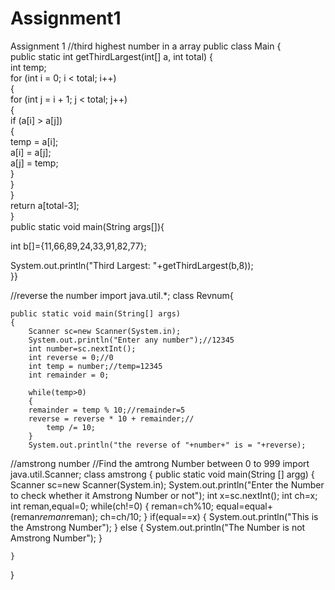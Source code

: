 # Assignment1
Assignment 1
//third highest number in a array
public class Main
{  
public static int getThirdLargest(int[] a, int total)
{  
int temp;  
for (int i = 0; i < total; i++)   
{  
for (int j = i + 1; j < total; j++)   
{  
if (a[i] > a[j])   
{  
temp = a[i];  
a[i] = a[j];  
a[j] = temp;  
}  
}  
}  
return a[total-3];  
}  
public static void main(String args[]){  

int b[]={11,66,89,24,33,91,82,77};  
 
System.out.println("Third Largest: "+getThirdLargest(b,8));  
}}  



//reverse the number
import java.util.*;
class Revnum{
	
	public static void main(String[] args)
	{
		Scanner sc=new Scanner(System.in);
		System.out.println("Enter any number");//12345
		int number=sc.nextInt();
		int reverse = 0;//0        
        int temp = number;//temp=12345
        int remainder = 0;
        
        while(temp>0)
        {
	    remainder = temp % 10;//remainder=5
	    reverse = reverse * 10 + remainder;//
            temp /= 10;
        }
        System.out.println("the reverse of "+number+" is = "+reverse);


//amstrong number
//Find the amtrong Number between 0 to 999
import java.util.Scanner;
 class amstrong
 {
 	public static void main(String [] argg)
 	{
 		Scanner sc=new Scanner(System.in);
 		System.out.println("Enter the Number to check whether it Amstrong Number or not");
 		int x=sc.nextInt();
 		int ch=x;
 		int reman,equal=0;
 		while(ch!=0)
 		{
 			reman=ch%10;
 			equal=equal+(reman*reman*reman);
 			ch=ch/10;
 		}
 		if(equal==x)
 		{
 			System.out.println("This is the Amstrong Number");
 		}
 		else
 		{
 			System.out.println("The Number is not Amstrong Number");
 		}

 	}
 }
